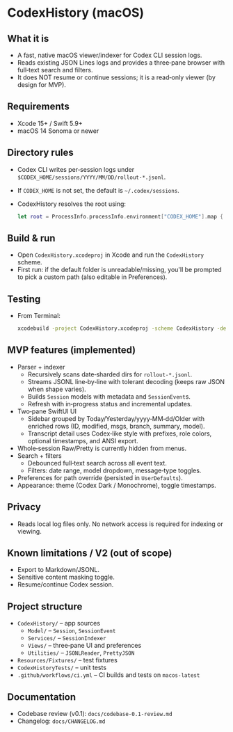 CodexHistory (macOS)
====================

What it is
----------
- A fast, native macOS viewer/indexer for Codex CLI session logs.
- Reads existing JSON Lines logs and provides a three‑pane browser with full‑text search and filters.
- It does NOT resume or continue sessions; it is a read‑only viewer (by design for MVP).

Requirements
------------
- Xcode 15+ / Swift 5.9+
- macOS 14 Sonoma or newer

Directory rules
---------------
- Codex CLI writes per‑session logs under `$CODEX_HOME/sessions/YYYY/MM/DD/rollout-*.jsonl`.
- If `CODEX_HOME` is not set, the default is `~/.codex/sessions`.
- CodexHistory resolves the root using:

  ```swift
  let root = ProcessInfo.processInfo.environment["CODEX_HOME"].map { URL(fileURLWithPath: $0).appendingPathComponent("sessions") } ?? URL(fileURLWithPath: NSHomeDirectory()).appendingPathComponent(".codex/sessions")
  ```

Build & run
-----------
- Open `CodexHistory.xcodeproj` in Xcode and run the `CodexHistory` scheme.
- First run: if the default folder is unreadable/missing, you'll be prompted to pick a custom path (also editable in Preferences).

Testing
-------
- From Terminal:

  ```bash
  xcodebuild -project CodexHistory.xcodeproj -scheme CodexHistory -destination 'platform=macOS' CODE_SIGNING_ALLOWED=NO test
  ```

MVP features (implemented)
--------------------------
- Parser + indexer
  - Recursively scans date‑sharded dirs for `rollout-*.jsonl`.
  - Streams JSONL line‑by‑line with tolerant decoding (keeps raw JSON when shape varies).
  - Builds `Session` models with metadata and `SessionEvent`s.
  - Refresh with in‑progress status and incremental updates.
- Two‑pane SwiftUI UI
  - Sidebar grouped by Today/Yesterday/yyyy‑MM‑dd/Older with enriched rows (ID, modified, msgs, branch, summary, model).
  - Transcript detail uses Codex‑like style with prefixes, role colors, optional timestamps, and ANSI export.
- Whole‑session Raw/Pretty is currently hidden from menus.
- Search + filters
  - Debounced full‑text search across all event text.
  - Filters: date range, model dropdown, message‑type toggles.
- Preferences for path override (persisted in `UserDefaults`).
 - Appearance: theme (Codex Dark / Monochrome), toggle timestamps.

Privacy
-------
- Reads local log files only. No network access is required for indexing or viewing.

Known limitations / V2 (out of scope)
-------------------------------------
- Export to Markdown/JSONL.
- Sensitive content masking toggle.
- Resume/continue Codex session.

Project structure
-----------------
- `CodexHistory/` – app sources
  - `Model/` – `Session`, `SessionEvent`
  - `Services/` – `SessionIndexer`
  - `Views/` – three‑pane UI and preferences
  - `Utilities/` – `JSONLReader`, `PrettyJSON`
- `Resources/Fixtures/` – test fixtures
- `CodexHistoryTests/` – unit tests
- `.github/workflows/ci.yml` – CI builds and tests on `macos-latest`

Documentation
-------------
- Codebase review (v0.1): `docs/codebase-0.1-review.md`
- Changelog: `docs/CHANGELOG.md`
